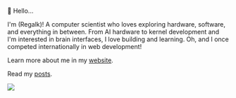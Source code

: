 :wave: Hello...

I'm (Regalk)! A computer scientist who loves exploring hardware, software, and everything in between. From AI hardware to kernel development and I'm interested in brain interfaces, I love building and learning. Oh, and I once competed internationally in web development!

Learn more about me in my [website](https://regalk.dev/).

Read my [posts](https://regalk.dev/blog).

<img src="https://komarev.com/ghpvc/?username=regalk13&style=for-the-badge" />
